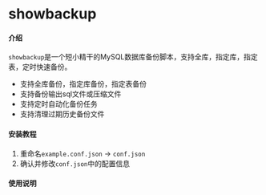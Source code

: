 # showbackup

#### 介绍
`showbackup`是一个短小精干的MySQL数据库备份脚本，支持全库，指定库，指定表，定时快速备份。
- 支持全库备份，指定库备份，指定表备份
- 支持备份输出sql文件或压缩文件
- 支持定时自动化备份任务
- 支持清理过期历史备份文件


#### 安装教程

1.  重命名`example.conf.json` -> `conf.json`
2.  确认并修改`conf.json`中的配置信息

#### 使用说明


